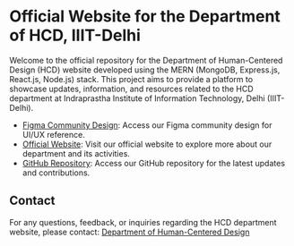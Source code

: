 # Official Website for the Department of HCD, IIIT-Delhi

Welcome to the official repository for the Department of Human-Centered Design (HCD) website developed using the MERN (MongoDB, Express.js, React.js, Node.js) stack. This project aims to provide a platform to showcase updates, information, and resources related to the HCD department at Indraprastha Institute of Information Technology, Delhi (IIIT-Delhi).

- [Figma Community Design](https://www.figma.com/community/file/1115290531089636223): Access our Figma community design for UI/UX reference.
- [Official Website](https://hcd.iiitd.ac.in/): Visit our official website to explore more about our department and its activities.
- [GitHub Repository](https://github.com/VisShon/HCD): Access our GitHub repository for the latest updates and contributions.

## Contact

For any questions, feedback, or inquiries regarding the HCD department website, please contact:
[Department of Human-Centered Design](mailto:hcd@iiitd.ac.in)

